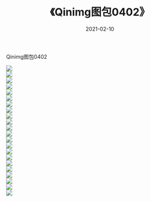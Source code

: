 ﻿---
layout: post
title:  《Qinimg图包0402》
date:   2021-02-10
img: http://imgx.orgx.ga/Qinimg图包/Qinimg图包0402/000.jpg
categories: [美女, 清纯, 唯美]
---

Qinimg图包0402

 ![](http://imgx.orgx.ga/Qinimg图包/Qinimg图包0402/001.jpg) <br>![](http://imgx.orgx.ga/Qinimg图包/Qinimg图包0402/002.jpg) <br>![](http://imgx.orgx.ga/Qinimg图包/Qinimg图包0402/003.jpg) <br>![](http://imgx.orgx.ga/Qinimg图包/Qinimg图包0402/004.jpg) <br>![](http://imgx.orgx.ga/Qinimg图包/Qinimg图包0402/005.jpg) <br>![](http://imgx.orgx.ga/Qinimg图包/Qinimg图包0402/006.jpg) <br>![](http://imgx.orgx.ga/Qinimg图包/Qinimg图包0402/007.jpg) <br>![](http://imgx.orgx.ga/Qinimg图包/Qinimg图包0402/008.jpg) <br>![](http://imgx.orgx.ga/Qinimg图包/Qinimg图包0402/009.jpg) <br>![](http://imgx.orgx.ga/Qinimg图包/Qinimg图包0402/010.jpg) <br>![](http://imgx.orgx.ga/Qinimg图包/Qinimg图包0402/011.jpg) <br>![](http://imgx.orgx.ga/Qinimg图包/Qinimg图包0402/012.jpg) <br>![](http://imgx.orgx.ga/Qinimg图包/Qinimg图包0402/013.jpg) <br>![](http://imgx.orgx.ga/Qinimg图包/Qinimg图包0402/014.jpg) <br>![](http://imgx.orgx.ga/Qinimg图包/Qinimg图包0402/015.jpg) <br>![](http://imgx.orgx.ga/Qinimg图包/Qinimg图包0402/016.jpg) <br>![](http://imgx.orgx.ga/Qinimg图包/Qinimg图包0402/017.jpg) <br>![](http://imgx.orgx.ga/Qinimg图包/Qinimg图包0402/018.jpg) <br>![](http://imgx.orgx.ga/Qinimg图包/Qinimg图包0402/019.jpg) <br>![](http://imgx.orgx.ga/Qinimg图包/Qinimg图包0402/020.jpg) <br>![](http://imgx.orgx.ga/Qinimg图包/Qinimg图包0402/021.jpg) <br>![](http://imgx.orgx.ga/Qinimg图包/Qinimg图包0402/022.jpg) <br>